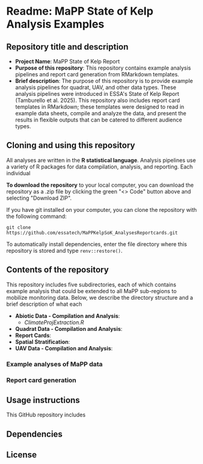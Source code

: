 # Readme: MaPP State of Kelp Analysis Examples

## Repository title and description

* **Project Name**: MaPP State of Kelp Report
* **Purpose of this repository**: This repository contains example analysis pipelines and report card generation from RMarkdown templates.
* **Brief description**: The purpose of this repository is to provide example analysis pipelines for quadrat, UAV, and other data types. These analysis pipelines were introduced in ESSA's State of Kelp Report (Tamburello et al. 2025). This repository also includes report card templates in RMarkdown; these templates were designed to read in example data sheets, compile and analyze the data, and present the results in flexible outputs that can be catered to different audience types. 

## Cloning and using this repository

All analyses are written in the **R statistical language**.
Analysis pipelines use a variety of R packages for data compilation, analysis, and reporting. 
Each individual 

**To download the repository** to your local computer, you can download the repository as a .zip file by clicking the green "<> Code" button above and selecting "Download ZIP". 

If you have git installed on your computer, you can clone the repository with the following command: 

```
git clone https://github.com/essatech/MaPPKelpSoK_AnalysesReportcards.git
```

To automatically install dependencies, enter the file directory where this repository is stored and type `renv::restore()`.

## Contents of the repository

This repository includes five subdirectories, each of which contains example analysis that could be extended to all MaPP sub-regions to mobilize monitoring data. 
Below, we describe the directory structure and a brief description of what each 

* **Abiotic Data - Compilation and Analysis**: 
    - *ClimateProjExtraction.R*
* **Quadrat Data - Compilation and Analysis**:
* **Report Cards**:
* **Spatial Stratification**:
* **UAV Data - Compilation and Analysis**:

### Example analyses of MaPP data

### Report card generation

## Usage instructions

This GitHub repository includes 

## Dependencies

## License
